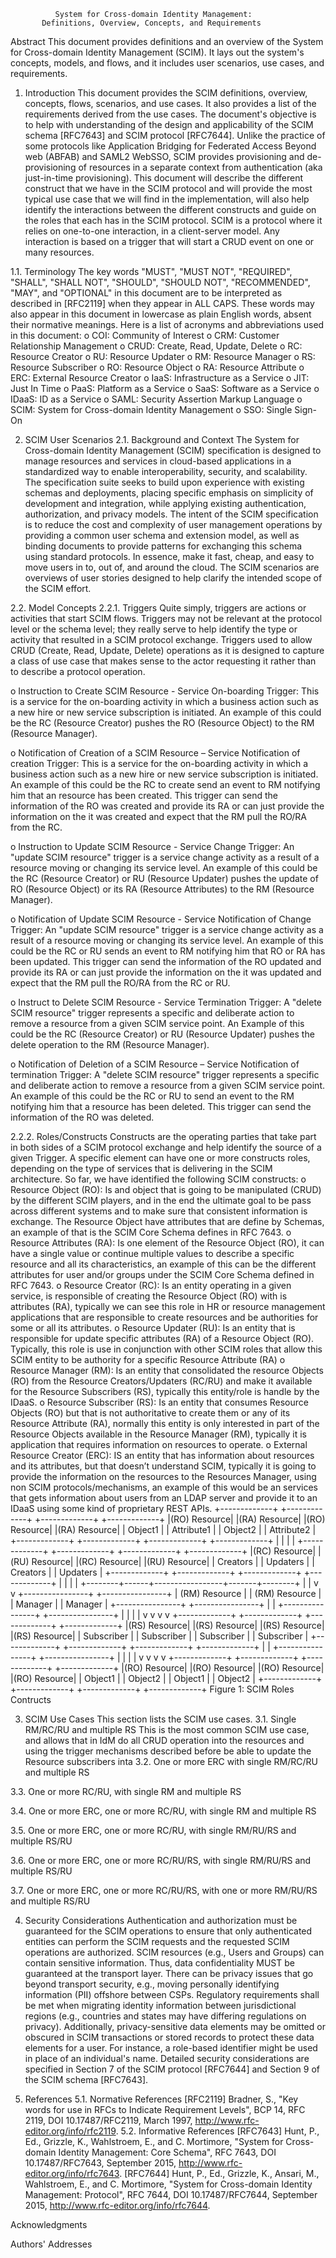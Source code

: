               System for Cross-domain Identity Management:
           Definitions, Overview, Concepts, and Requirements

Abstract
   This document provides definitions and an overview of the System for
   Cross-domain Identity Management (SCIM).  It lays out the system's
   concepts, models, and flows, and it includes user scenarios, use
   cases, and requirements.


1.  Introduction
This document provides the SCIM definitions, overview, concepts, flows, scenarios, and use cases.  It also provides a list of the requirements derived from the use cases.
The document's objective is to help with understanding of the design and applicability of the SCIM schema [RFC7643] and SCIM protocol [RFC7644].
Unlike the practice of some protocols like Application Bridging for Federated Access Beyond web (ABFAB) and SAML2 WebSSO, SCIM provides provisioning and de-provisioning of resources in a separate context from authentication (aka just-in-time provisioning).
This document will describe the different construct that we have in the SCIM protocol and will provide the most typical use case that we will find in the implementation, will also help identify the interactions between the different constructs and guide on the roles that each has in the SCIM protocol.
SCIM is a protocol where it relies on one-to-one interaction, in a client-server model. Any interaction is based on a trigger that will start a CRUD event on one or many resources.

1.1.  Terminology
The key words "MUST", "MUST NOT", "REQUIRED", "SHALL", "SHALL NOT", "SHOULD", "SHOULD NOT", "RECOMMENDED", "MAY", and "OPTIONAL" in this document are to be interpreted as described in [RFC2119] when they appear in ALL CAPS.  These words may also appear in this document in lowercase as plain English words, absent their normative meanings.
Here is a list of acronyms and abbreviations used in this document:
o  COI: Community of Interest
o  CRM: Customer Relationship Management
o  CRUD: Create, Read, Update, Delete
o  RC: Resource Creator
o  RU: Resource Updater
o  RM: Resource Manager 
o  RS: Resource Subscriber 
o  RO: Resource Object 
o  RA: Resource Attribute 
o  ERC: External Resource Creator 
o  IaaS: Infrastructure as a Service
o  JIT: Just In Time
o  PaaS: Platform as a Service
o  SaaS: Software as a Service
o  IDaaS: ID as a Service
o  SAML: Security Assertion Markup Language
o  SCIM: System for Cross-domain Identity Management
o  SSO: Single Sign-On


2.  SCIM User Scenarios
2.1.  Background and Context
The System for Cross-domain Identity Management (SCIM) specification is designed to manage resources and services in cloud-based applications in a standardized way to enable interoperability, security, and scalability.
The specification suite seeks to build upon experience with existing schemas and deployments, placing specific emphasis on simplicity of development and integration, while applying existing authentication, authorization, and privacy models.
The intent of the SCIM specification is to reduce the cost and complexity of user management operations by providing a common user schema and extension model, as well as binding documents to provide patterns for exchanging this schema using standard protocols. In essence, make it fast, cheap, and easy to move users in to, out of, and around the cloud.
The SCIM scenarios are overviews of user stories designed to help clarify the intended scope of the SCIM effort.

2.2.  Model Concepts
2.2.1.  Triggers
Quite simply, triggers are actions or activities that start SCIM flows.
Triggers may not be relevant at the protocol level or the schema level; they really serve to help identify the type or activity that resulted in a SCIM protocol exchange. 
Triggers used to allow CRUD (Create, Read, Update, Delete) operations as it is designed to capture a class of use case that makes sense to the actor requesting it rather than to describe a protocol operation.

o  Instruction to Create SCIM Resource - Service On-boarding Trigger: This is a service for the on-boarding activity in which a business action such as a new hire or new service subscription is initiated.
An example of this could be the RC (Resource Creator) pushes the RO (Resource Object) to the RM (Resource Manager).

o  Notification of Creation of a SCIM Resource – Service Notification of creation Trigger: This is a service for the on-boarding activity in which a business action such as a new hire or new service subscription is initiated.
An example of this could be the RC to create send an event to RM notifying him that an resource has been created. This trigger can send the information of the RO was created and provide its RA or can just provide the information on the it was created and expect that the RM pull the RO/RA from the RC. 

o  Instruction to Update SCIM Resource - Service Change Trigger: An "update SCIM resource" trigger is a service change activity as a result of a resource moving or changing its service level.
An example of this could be the RC (Resource Creator) or RU (Resource Updater) pushes the update of RO (Resource Object) or its RA (Resource Attributes) to the RM (Resource Manager).

o  Notification of Update SCIM Resource - Service Notification of Change Trigger: An "update SCIM resource" trigger is a service change activity as a result of a resource moving or changing its service level.
An example of this could be the RC or RU sends an event to RM notifying him that RO or RA has been updated. This trigger can send the information of the RO updated and provide its RA or can just provide the information on the it was updated and expect that the RM pull the RO/RA from the RC or RU. 


o  Instruct to Delete SCIM Resource - Service Termination Trigger: A "delete SCIM resource" trigger represents a specific and deliberate action to remove a resource from a given SCIM service point.
An Example of this could be the RC (Resource Creator) or RU (Resource Updater) pushes the delete operation to the RM (Resource Manager).

o  Notification of Deletion of a SCIM Resource – Service Notification of termination Trigger: A "delete SCIM resource" trigger represents a specific and deliberate action to remove a resource from a given SCIM service point.
An example of this could be the RC or RU to send an event to the RM notifying him that a resource has been deleted. This trigger can send the information of the RO was deleted. 


2.2.2.  Roles/Constructs
Constructs are the operating parties that take part in both sides of a SCIM protocol exchange and help identify the source of a given Trigger. 
A specific element can have one or more constructs roles, depending on the type of services that is delivering in the SCIM architecture.
So far, we have identified the following SCIM constructs:
o  Resource Object (RO): Is and object that is going to be manipulated (CRUD) by the different SCIM players, and in the end the ultimate goal to be pass across different systems and to make sure that consistent information is exchange. The Resource Object have attributes that are define by Schemas, an example of that is the SCIM Core Schema defines in RFC 7643.
o  Resource Attributes (RA): Is one element of the Resource Object (RO), it can have a single value or continue multiple values to describe a specific resource and all its characteristics, an example of this can be the different attributes for user and/or groups under the SCIM Core Schema defined in RFC 7643.
o  Resource Creator (RC): Is an entity operating in a given service, is responsible of creating the Resource Object (RO) with is attributes (RA), typically we can see this role in HR or resource management applications that are responsible to create resources and be authorities for some or all its attributes. 
o  Resource Updater (RU): Is an entity that is responsible for update specific attributes (RA) of a Resource Object (RO). Typically, this role is use in conjunction with other SCIM roles that allow this SCIM entity to be authority for a specific Resource Attribute (RA)
o  Resource Manager (RM): Is an entity that consolidated the resource Objects (RO) from the Resource Creators/Updaters (RC/RU) and make it available for the Resource Subscribers (RS), typically this entity/role is handle by the IDaaS.
o  Resource Subscriber (RS): Is an entity that consumes Resource Objects (RO) but that is not authoritative to create them or any of its Resource Attribute (RA), normally this entity is only interested in part of the Resource Objects available in the Resource Manager (RM), typically it is application that requires information on resources to operate.
o  External Resource Creator (ERC): IS an entity that has information about resources and its attributes, but that doesn’t understand SCIM, typically it is going to provide the information on the resources to the Resources Manager, using non SCIM protocols/mechanisms, an example of this would be an services that gets information about users from an LDAP server and provide it to an IDaaS using some kind of proprietary REST APIs.
    +-------------+ +-------------+   +-------------+ +-------------+
    |(RO) Resource| |(RA) Resource|   |(RO) Resource| |(RA) Resource|
    |   Object1   | |  Attribute1 |   |   Object2   | |  Attribute2 |
    +-------------+ +-------------+   +-------------+ +-------------+
           |               |                 |               |
    +-------------+ +-------------+   +-------------+ +-------------+
    |(RC) Resource| |(RU) Resource|   |(RC) Resource| |(RU) Resource|
    |  Creators   | |  Updaters   |   |  Creators   | |  Updaters   |
    +-------------+ +-------------+   +-------------+ +-------------+
           |               |                 |                |
           +--------+------+-----------------+-------+--------+
                    |                                |
                    v                                v
            +----------------+              +----------------+
            | (RM) Resource  |              | (RM) Resource  |
            |     Manager    |              |     Manager    |
            +----------------+              +----------------+
                    |                                |
            +----------------+              +----------------+
            |                |              |                |
            v                v              v                v
    +-------------+ +-------------+   +-------------+ +-------------+
    |(RS) Resource| |(RS) Resource|   |(RS) Resource| |(RS) Resource|
    |  Subscriber | |  Subscriber |   |  Subscriber | |  Subscriber |
    +-------------+ +-------------+   +-------------+ +-------------+
           |                                  |
     +----------------+                  +----------------+
     |                |                  |                |
     v                v                  v                v
+-------------+ +-------------+   +-------------+ +-------------+
|(RO) Resource| |(RO) Resource|   |(RO) Resource| |(RO) Resource|
|   Object1   | |   Object2   |   |   Object1   | |   Object2   |
+-------------+ +-------------+   +-------------+ +-------------+
                           Figure 1: SCIM Roles Contructs


3.  SCIM Use Cases
   This section lists the SCIM use cases.
3.1.  Single RM/RC/RU and multiple RS
   This is the most common SCIM use case, and allows that in IdM do all CRUD operation into the resources and using the trigger mechanisms described before be able to update the Resource subscribers inta 
3.2.  One or more ERC with single RM/RC/RU and multiple RS

3.3.  One or more RC/RU, with single RM and multiple RS

3.4.  One or more ERC, one or more RC/RU, with single RM and multiple RS

3.5.  One or more ERC, one or more RC/RU, with single RM/RU/RS and multiple RS/RU

3.6.  One or more ERC, one or more RC/RU/RS, with single RM/RU/RS and multiple RS/RU

3.7.  One or more ERC, one or more RC/RU/RS, with one or more RM/RU/RS and multiple RS/RU





4.  Security Considerations
   Authentication and authorization must be guaranteed for the SCIM
   operations to ensure that only authenticated entities can perform the
   SCIM requests and the requested SCIM operations are authorized.
   SCIM resources (e.g., Users and Groups) can contain sensitive
   information.  Thus, data confidentiality MUST be guaranteed at the
   transport layer.
   There can be privacy issues that go beyond transport security, e.g.,
   moving personally identifying information (PII) offshore between
   CSPs.  Regulatory requirements shall be met when migrating identity
   information between jurisdictional regions (e.g., countries and
   states may have differing regulations on privacy).
   Additionally, privacy-sensitive data elements may be omitted or
   obscured in SCIM transactions or stored records to protect these data
   elements for a user.  For instance, a role-based identifier might be
   used in place of an individual's name.
   Detailed security considerations are specified in Section 7 of the
   SCIM protocol [RFC7644] and Section 9 of the SCIM schema [RFC7643].



5.  References
5.1.  Normative References
   [RFC2119]  Bradner, S., "Key words for use in RFCs to Indicate
              Requirement Levels", BCP 14, RFC 2119,
              DOI 10.17487/RFC2119, March 1997,
              <http://www.rfc-editor.org/info/rfc2119>.
5.2.  Informative References
   [RFC7643]  Hunt, P., Ed., Grizzle, K., Wahlstroem, E., and
              C. Mortimore, "System for Cross-domain Identity
              Management: Core Schema", RFC 7643, DOI 10.17487/RFC7643,
              September 2015, <http://www.rfc-editor.org/info/rfc7643>.
   [RFC7644]  Hunt, P., Ed., Grizzle, K., Ansari, M., Wahlstroem, E.,
              and C. Mortimore, "System for Cross-domain Identity
              Management: Protocol", RFC 7644, DOI 10.17487/RFC7644,
              September 2015, <http://www.rfc-editor.org/info/rfc7644>.



Acknowledgments

Authors' Addresses

